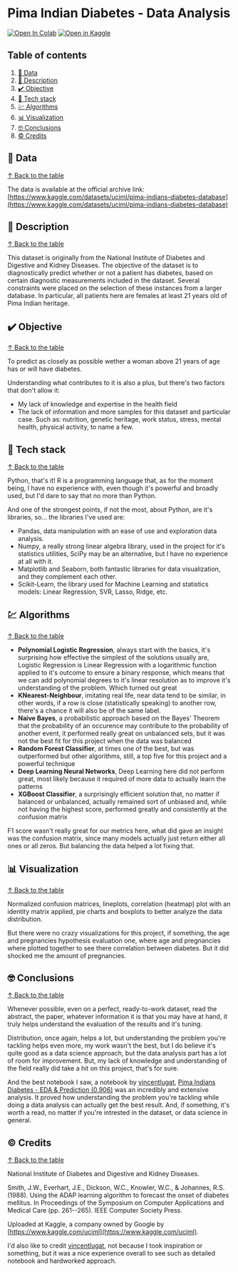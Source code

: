 # Pima Indian Diabetes - Data Analysis #

[![Open In Colab](https://colab.research.google.com/assets/colab-badge.svg)](https://colab.research.google.com/github/jofaval/pima-indian-diabetes/blob/master/notebook.ipynb)&nbsp;[![Open in Kaggle](https://www.kaggle.com/static/images/open-in-kaggle.svg)](https://www.kaggle.com/code/jofaval/distributed-approach-diabetes-detection-0-87-auc)

## Table of contents

1. [📁 Data](#-data)
1. [📓 Description](#-description)
1. [✔️ Objective](#-objective)
1. [🧱 Tech stack](#-tech-stack)
1. [💹 Algorithms](#-algorithms)
1. [📊 Visualization](#-visualization)
1. [🤓 Conclusions](#-conclusions)
1. [©️ Credits](#-credits)

## 📁 Data
[↑ Back to the table](#table-of-contents)

The data is available at the official archive link:\
[https://www.kaggle.com/datasets/uciml/pima-indians-diabetes-database](https://www.kaggle.com/datasets/uciml/pima-indians-diabetes-database)

## 📓 Description
[↑ Back to the table](#table-of-contents)

This dataset is originally from the National Institute of Diabetes and Digestive and Kidney Diseases. The objective of the dataset is to diagnostically predict whether or not a patient has diabetes, based on certain diagnostic measurements included in the dataset. Several constraints were placed on the selection of these instances from a larger database. In particular, all patients here are females at least 21 years old of Pima Indian heritage.

## ✔️ Objective
[↑ Back to the table](#table-of-contents)

To predict as closely as possible wether a woman above 21 years of age has or will have diabetes.

Understanding what contributes to it is also a plus, but there's two factors that don't allow it:

- My lack of knowledge and expertise in the health field
- The lack of information and more samples for this dataset and particular case. Such as: nutrition, genetic heritage, work status, stress, mental health, physical activity, to name a few.

## 🧱 Tech stack
[↑ Back to the table](#table-of-contents)

Python, that's it! R is a programming language that, as for the moment being, I have no experience with, even though it's powerful and broadly used, but I'd dare to say that no more than Python.

And one of the strongest points, if not the most, about Python, are it's libraries, so... the libraries I've used are:

- Pandas, data manipulation with an ease of use and exploration data analysis.
- Numpy, a really strong linear algebra library, used in the project for it's statistics utilities, SciPy may be an alternative, but I have no experience at all with it.
- Matplotlib and Seaborn, both fantastic libraries for data visualization, and they complement each other.
- Scikit-Learn, the library used for Machine Learning and statistics models: Linear Regression, SVR, Lasso, Ridge, etc.

## 💹 Algorithms
[↑ Back to the table](#table-of-contents)

- **Polynomial Logistic Regression**, always start with the basics, it's surprising how effective the simplest of the solutions usually are, Logistic Regression is Linear Regression with a logarithmic function applied to it's outcome to ensure a binary response, which means that we can add polynomial degrees to it's linear resolution as to improve it's understanding of the problem. Which turned out great
- **KNearest-Neighbour**, imitating real life, near data tend to be similar, in other words, if a row is close (statistically speaking) to another row, there's a chance it will also be of the same label.
- **Naive Bayes**, a probabilistic approach based on the Bayes' Theorem that the probability of an occurence may contribute to the probability of another event, it performed really great on unbalanced sets, but it was not the best fit for this project when the data was balanced
- **Random Forest Classifier**, at times one of the best, but was outperformed but other algorithms, still, a top five for this project and a powerful technique
- **Deep Learning Neural Networks**, Deep Learning here did not perform great, most likely because it required of more data to actually learn the patterns
- **XGBoost Classifier**, a surprisingly efficient solution that, no matter if balanced or unbalanced, actually remained sort of unbiased and, while not having the highest score, performed greatly and consistently at the confusion matrix

F1 score wasn't really great for our metrics here, what did gave an insight was the confusion matrix, since many models actually just return either all ones or all zeros. But balancing the data helped a lot fixing that.

## 📊 Visualization
[↑ Back to the table](#table-of-contents)

Normalized confusion matrices, lineplots, correlation (heatmap) plot with an identity matrix applied, pie charts and boxplots to better analyze the data distribution.

But there were no crazy visualizations for this project, if something, the age and pregnancies hypothesis evaluation one, where age and pregnancies where plotted together to see there correlation between diabetes. But it did shocked me the amount of pregnancies.

## 🤓 Conclusions
[↑ Back to the table](#table-of-contents)

Whenever possible, even on a perfect, ready-to-work dataset, read the abstract, the paper, whatever information it is that you may have at hand, it truly helps understand the evaluation of the results and it's tuning.

Distribution, once again, helps a lot, but understanding the problem you're tackling helps even more, my work wasn't the best, but I do believe it's quite good as a data science approach, but the data analysis part has a lot of room for improvement. But, my lack of knowledge and understanding of the field really did take a hit on this project, that's for sure.

And the best notebook I saw, a notebook by [vincentlugat](https://www.kaggle.com/code/vincentlugat), [Pima Indians Diabetes - EDA & Prediction (0.906)](https://www.kaggle.com/code/vincentlugat/pima-indians-diabetes-eda-prediction-0-906) was an incredibly and extensive analysis. It proved how understanding the problem you're tackling while doing a data analysis can actually get the best result. And, if something, it's worth a read, no matter if you're intrested in the dataset, or data science in general.

## ©️ Credits
[↑ Back to the table](#table-of-contents)

National Institute of Diabetes and Digestive and Kidney Diseases.

Smith, J.W., Everhart, J.E., Dickson, W.C., Knowler, W.C., & Johannes, R.S. (1988). Using the ADAP learning algorithm to forecast the onset of diabetes mellitus. In Proceedings of the Symposium on Computer Applications and Medical Care (pp. 261--265). IEEE Computer Society Press.

Uploaded at Kaggle, a company owned by Google by [https://www.kaggle.com/uciml](https://www.kaggle.com/uciml).

I'd also like to credit [vincentlugat](https://www.kaggle.com/code/vincentlugat), not because I took inspiration or something, but it was a nice experience overall to see such as detailed notebook and hardworked approach.